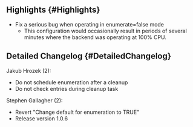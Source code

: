 Highlights {#Highlights}
----------

-   Fix a serious bug when operating in enumerate=false mode
    -   This configuration would occasionally result in periods of
        several minutes where the backend was operating at 100% CPU.

Detailed Changelog {#DetailedChangelog}
------------------

Jakub Hrozek (2):

-   Do not schedule enumeration after a cleanup
-   Do not check entries during cleanup task

Stephen Gallagher (2):

-   Revert "Change default for enumeration to TRUE"
-   Release version 1.0.6

